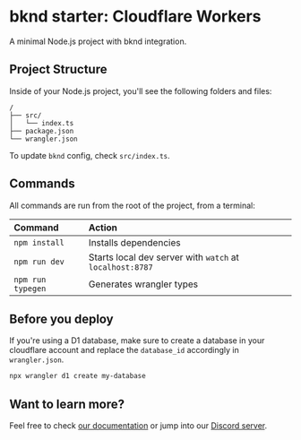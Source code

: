 # bknd starter: Cloudflare Workers
A minimal Node.js project with bknd integration.

## Project Structure

Inside of your Node.js project, you'll see the following folders and files:

```text
/
├── src/
│   └── index.ts
├── package.json
└── wrangler.json
```

To update `bknd` config, check `src/index.ts`.

## Commands

All commands are run from the root of the project, from a terminal:

| Command           | Action                                                   |
|:------------------|:---------------------------------------------------------|
| `npm install`     | Installs dependencies                                    |
| `npm run dev`     | Starts local dev server with `watch` at `localhost:8787` |
| `npm run typegen` | Generates wrangler types                                 |

## Before you deploy
If you're using a D1 database, make sure to create a database in your cloudflare account and replace the `database_id` accordingly in `wrangler.json`.

```sh
npx wrangler d1 create my-database
```

## Want to learn more?

Feel free to check [our documentation](https://docs.bknd.io/integration/cloudflare) or jump into our [Discord server](https://discord.gg/952SFk8Tb8).
